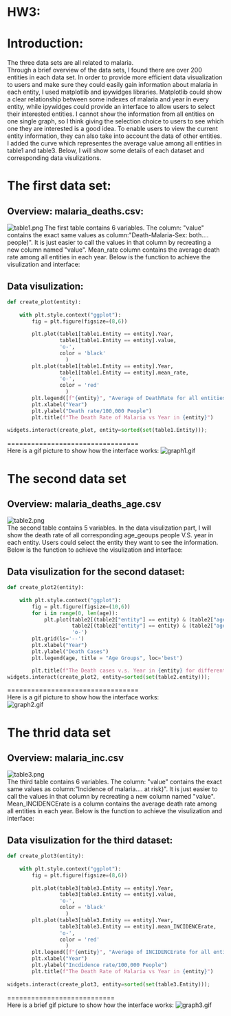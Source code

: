 # HW3:  
 
  
# Introduction:
The three data sets are all related to malaria.  
Through a brief overview of the data sets, I found there are over 200 entities in each data set. In order to provide more efficient data visualization to users and make sure they could easily gain information about malaria in each entity, I used matplotlib and ipywidges libraries. Matplotlib could show a clear relationship between some indexes of malaria and year in every entity, while ipywidges could provide an interface to allow users to select their interested entities. I cannot show the information from all entities on one single graph, so I think giving the selection choice to users to see which one they are interested is a good idea. To enable users to view the current entity information, they can also take into account the data of other entities. I added the curve which representes the average value among all entities in table1 and table3. Below, I will show some details of each dataset and corresponding data visulizations. 
# The first data set:
## Overview: malaria_deaths.csv:
![table1.png](https://i.loli.net/2021/09/29/yjEiz7vYBUGw6QX.png)
The first table contains 6 variables. The column: "value" contains the exact same values as column:"Death-Malaria-Sex: both.... people)". It is just easier to call the values in that column by recreating a new column named "value". Mean_rate column contains the average death rate among all entities in each year. Below is the function to achieve the visulization and interface:
## Data visulization:  
```python
def create_plot(entity):
    
    with plt.style.context("ggplot"):
        fig = plt.figure(figsize=(8,6))
        
        plt.plot(table1[table1.Entity == entity].Year,
                 table1[table1.Entity == entity].value,
                 'o-',
                 color = 'black'
                   )
        plt.plot(table1[table1.Entity == entity].Year,
                 table1[table1.Entity == entity].mean_rate,
                 'o-',
                 color = 'red'
                   )
        plt.legend([f"{entity}", "Average of DeathRate for all entities"], title = "Entity vs Average")
        plt.xlabel("Year")
        plt.ylabel("Death rate/100,000 People")
        plt.title(f"The Death Rate of Malaria vs Year in {entity}")
        
widgets.interact(create_plot, entity=sorted(set(table1.Entity)));
```  
=================================  
Here is a gif picture to show how the interface works:
![graph1.gif](https://i.loli.net/2021/09/30/9wMmYyN1vzaJg2B.gif)

# The second data set
## Overview: malaria_deaths_age.csv
![table2.png](https://i.loli.net/2021/09/29/BQWnalxXmfh3zuV.png)  
The second table contains 5 variables. In the data visulization part, I will show the death rate of all corresponding age_geoups people V.S. year in each entity. Users could select the entity they want to see the information. Below is the function to achieve the visulization and interface:
## Data visulization for the second dataset:
```python
def create_plot2(entity):
    
    with plt.style.context("ggplot"):
        fig = plt.figure(figsize=(10,6))
        for i in range(0, len(age)):
            plt.plot(table2[(table2["entity"] == entity) & (table2["age_group"] == age[i])].year,
                     table2[(table2["entity"] == entity) & (table2["age_group"] == age[i])].deaths,
                     'o-')
        plt.grid(ls='--')
        plt.xlabel("Year")
        plt.ylabel("Death Cases")
        plt.legend(age, title = "Age Groups", loc='best')

        plt.title(f"The Death cases v.s. Year in {entity} for different age groups")
widgets.interact(create_plot2, entity=sorted(set(table2.entity)));
```
=================================  
Here is a gif picture to show how the interface works:  
![graph2.gif](https://i.loli.net/2021/09/30/e1hSlIKJcauMtxQ.gif)

# The thrid data set
## Overview: malaria_inc.csv
![table3.png](https://i.loli.net/2021/09/29/e1ZjsMRhwKvCu5E.png)  
The third table contains 6 variables. The column: "value" contains the exact same values as column:"Incidence of malaria.... at risk)". It is just easier to call the values in that column by recreating a new column named "value". Mean_INCIDENCErate is a column contains the average death rate among all entities in each year. Below is the function to achieve the visulization and interface:
## Data visulization for the third dataset:
```python
def create_plot3(entity):
    
    with plt.style.context("ggplot"):
        fig = plt.figure(figsize=(8,6))
        
        plt.plot(table3[table3.Entity == entity].Year,
                 table3[table3.Entity == entity].value,
                 'o-',
                 color = 'black'
                   )
        plt.plot(table3[table3.Entity == entity].Year,
                 table3[table3.Entity == entity].mean_INCIDENCErate,
                 'o-',
                 color = 'red'
                   )
        plt.legend([f"{entity}", "Average of INCIDENCErate for all entities"], title = "Entity vs Average")
        plt.xlabel("Year")
        plt.ylabel("Incdidence rate/100,000 People")
        plt.title(f"The Death Rate of Malaria vs Year in {entity}")
        
widgets.interact(create_plot3, entity=sorted(set(table3.Entity)));
```
===========================  
Here is a brief gif picture to show how the interface works:
![graph3.gif](https://i.loli.net/2021/09/30/uGXjSnwpDNMEH7d.gif)
